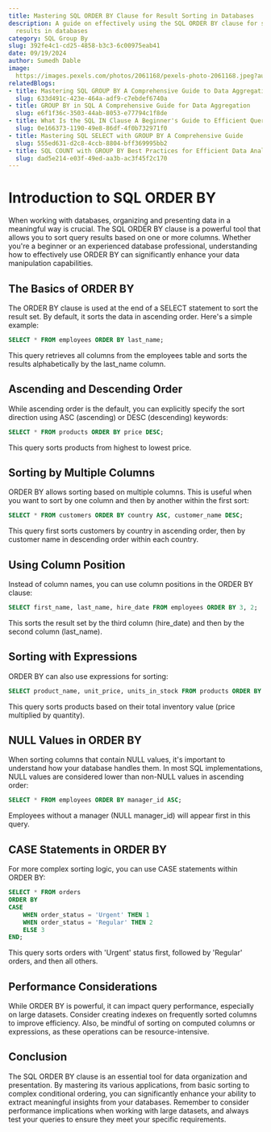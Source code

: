 ```yaml
---
title: Mastering SQL ORDER BY Clause for Result Sorting in Databases
description: A guide on effectively using the SQL ORDER BY clause for sorting query
  results in databases
category: SQL Group By
slug: 392fe4c1-cd25-4858-b3c3-6c00975eab41
date: 09/19/2024
author: Sumedh Dable
image: 
  https://images.pexels.com/photos/2061168/pexels-photo-2061168.jpeg?auto=compress&cs=tinysrgb&w=600
relatedBlogs:
- title: Mastering SQL GROUP BY A Comprehensive Guide to Data Aggregation
  slug: 633d491c-423e-464a-adf9-c7ebdef6740a
- title: GROUP BY in SQL A Comprehensive Guide for Data Aggregation
  slug: e6f1f36c-3503-44ab-8053-e77794c1f8de
- title: What Is the SQL IN Clause A Beginner's Guide to Efficient Querying
  slug: 0e166373-1190-49e8-86df-4f0b732971f0
- title: Mastering SQL SELECT with GROUP BY A Comprehensive Guide
  slug: 555ed631-d2c8-4ccb-8804-bff369995bb2
- title: SQL COUNT with GROUP BY Best Practices for Efficient Data Analysis
  slug: dad5e214-e03f-49ed-aa3b-ac3f45f2c170
---
```


# Introduction to SQL ORDER BY

When working with databases, organizing and presenting data in a meaningful way is crucial. The SQL ORDER BY clause is a powerful tool that allows you to sort query results based on one or more columns. Whether you're a beginner or an experienced database professional, understanding how to effectively use ORDER BY can significantly enhance your data manipulation capabilities.

## The Basics of ORDER BY

The ORDER BY clause is used at the end of a SELECT statement to sort the result set. By default, it sorts the data in ascending order. Here's a simple example:

```sql
SELECT * FROM employees ORDER BY last_name;
```

This query retrieves all columns from the employees table and sorts the results alphabetically by the last_name column.

## Ascending and Descending Order

While ascending order is the default, you can explicitly specify the sort direction using ASC (ascending) or DESC (descending) keywords:

```sql
SELECT * FROM products ORDER BY price DESC;
```

This query sorts products from highest to lowest price.

## Sorting by Multiple Columns

ORDER BY allows sorting based on multiple columns. This is useful when you want to sort by one column and then by another within the first sort:

```sql
SELECT * FROM customers ORDER BY country ASC, customer_name DESC;
```

This query first sorts customers by country in ascending order, then by customer name in descending order within each country.

## Using Column Position

Instead of column names, you can use column positions in the ORDER BY clause:

```sql
SELECT first_name, last_name, hire_date FROM employees ORDER BY 3, 2;
```

This sorts the result set by the third column (hire_date) and then by the second column (last_name).

## Sorting with Expressions

ORDER BY can also use expressions for sorting:

```sql
SELECT product_name, unit_price, units_in_stock FROM products ORDER BY unit_price * units_in_stock DESC;
```

This query sorts products based on their total inventory value (price multiplied by quantity).

## NULL Values in ORDER BY

When sorting columns that contain NULL values, it's important to understand how your database handles them. In most SQL implementations, NULL values are considered lower than non-NULL values in ascending order:

```sql
SELECT * FROM employees ORDER BY manager_id ASC;
```

Employees without a manager (NULL manager_id) will appear first in this query.

## CASE Statements in ORDER BY

For more complex sorting logic, you can use CASE statements within ORDER BY:

```sql
SELECT * FROM orders
ORDER BY
CASE
    WHEN order_status = 'Urgent' THEN 1
    WHEN order_status = 'Regular' THEN 2
    ELSE 3
END;
```

This query sorts orders with 'Urgent' status first, followed by 'Regular' orders, and then all others.

## Performance Considerations

While ORDER BY is powerful, it can impact query performance, especially on large datasets. Consider creating indexes on frequently sorted columns to improve efficiency. Also, be mindful of sorting on computed columns or expressions, as these operations can be resource-intensive.

## Conclusion

The SQL ORDER BY clause is an essential tool for data organization and presentation. By mastering its various applications, from basic sorting to complex conditional ordering, you can significantly enhance your ability to extract meaningful insights from your databases. Remember to consider performance implications when working with large datasets, and always test your queries to ensure they meet your specific requirements.
